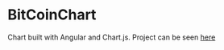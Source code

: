 # BitCoinChart

Chart built with Angular and Chart.js.
Project can be seen [here](https://namelessunknown.github.io/BitCoinChart/)
